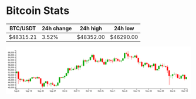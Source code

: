 # Bitcoin Stats

BTC/USDT|24h change|24h high|24h low|
|---|---|---|---|
|$48315.21|3.52%|$48352.00|$46290.00|

<img src="./chart.svg">
